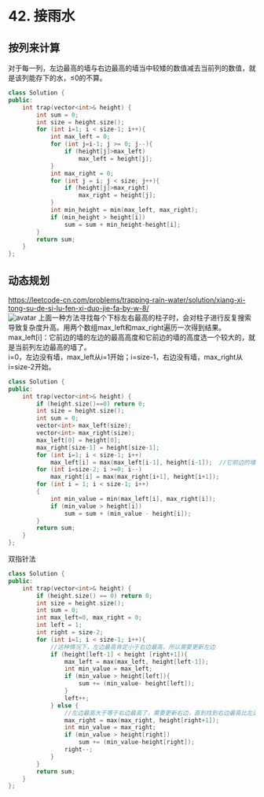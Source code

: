 # 42. 接雨水
## 按列来计算
对于每一列，左边最高的墙与右边最高的墙当中较矮的数值减去当前列的数值，就是该列能存下的水，≤0的不算。
````cpp
class Solution {
public:
    int trap(vector<int>& height) {
        int sum = 0;
        int size = height.size();
        for (int i=1; i < size-1; i++){
            int max_left = 0;
            for (int j=i-1; j >= 0; j--){
                if (height[j]>max_left)
                    max_left = height[j];
            }
            int max_right = 0;
            for (int j = i; j < size; j++){
                if (height[j]>max_right)
                    max_right = height[j];                
            }
            int min_height = min(max_left, max_right);
            if (min_height > height[i])
                sum = sum + min_height-height[i];
        }
        return sum;
    }
};
````
## 动态规划  
https://leetcode-cn.com/problems/trapping-rain-water/solution/xiang-xi-tong-su-de-si-lu-fen-xi-duo-jie-fa-by-w-8/  
![avatar](http://baidu.com/pic/doge.png)
上面一种方法寻找每个下标左右最高的柱子时，会对柱子进行反复搜索导致复杂度升高。用两个数组max_left和max_right遍历一次得到结果。  
max_left[i]：它前边的墙的左边的最高高度和它前边的墙的高度选一个较大的，就是当前列左边最高的墙了。  
i=0，左边没有墙，max_left从i=1开始；i=size-1，右边没有墙，max_right从i=size-2开始。  
````cpp
class Solution {
public:
    int trap(vector<int>& height) {
        if (height.size()==0) return 0;
        int size = height.size();
        int sum = 0;
        vector<int> max_left(size);
        vector<int> max_right(size);
        max_left[0] = height[0];
        max_right[size-1] = height[size-1];
        for (int i=1; i < size-1; i++)
            max_left[i] = max(max_left[i-1], height[i-1]);  //它前边的墙的左边的最高高度和它前边的墙的高度选一个较大的，就是当前列左边最高的墙了。
        for (int i=size-2; i >=0; i--)
            max_right[i] = max(max_right[i+1], height[i+1]);
        for (int i = 1; i < size-1; i++)
        {
            int min_value = min(max_left[i], max_right[i]);
            if (min_value > height[i])
                sum = sum + (min_value - height[i]);
        }
        return sum;
    }
};
````
双指针法  
````cpp
class Solution {
public:
    int trap(vector<int>& height) {
        if (height.size() == 0) return 0;
        int size = height.size();
        int sum = 0;
        int max_left=0, max_right = 0;
        int left = 1;
        int right = size-2;
        for (int i=1; i < size-1; i++){
            //这种情况下，左边最高肯定小于右边最高，所以需要更新左边
            if (height[left-1] < height [right+1]){
                max_left = max(max_left, height[left-1]);
                int min_value = max_left;
                if (min_value > height[left]){
                    sum += (min_value- height[left]);
                }
                left++;
            } else {
                //左边最高大于等于右边最高了，需要更新右边，直到找到右边最高比左边最高大
                max_right = max(max_right, height[right+1]);
                int min_value = max_right;
                if (min_value > height[right])
                    sum += (min_value-height[right]);
                right--;
            }
        }
        return sum;
    }
};
````
